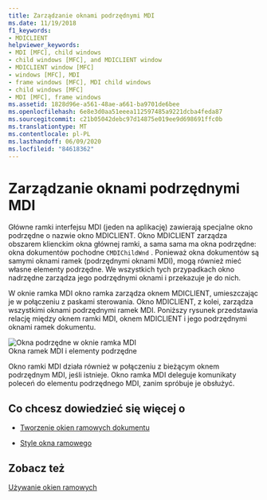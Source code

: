 ```yaml
---
title: Zarządzanie oknami podrzędnymi MDI
ms.date: 11/19/2018
f1_keywords:
- MDICLIENT
helpviewer_keywords:
- MDI [MFC], child windows
- child windows [MFC], and MDICLIENT window
- MDICLIENT window [MFC]
- windows [MFC], MDI
- frame windows [MFC], MDI child windows
- child windows [MFC]
- MDI [MFC], frame windows
ms.assetid: 1828d96e-a561-48ae-a661-ba9701de6bee
ms.openlocfilehash: 6e8e3d0aa51eeea112597485a9221dcba4feda87
ms.sourcegitcommit: c21b05042debc97d14875e019ee9d698691ffc0b
ms.translationtype: MT
ms.contentlocale: pl-PL
ms.lasthandoff: 06/09/2020
ms.locfileid: "84618362"
---
```

# <a name="managing-mdi-child-windows"></a>Zarządzanie oknami podrzędnymi MDI

Główne ramki interfejsu MDI (jeden na aplikację) zawierają specjalne okno podrzędne o nazwie okno MDICLIENT. Okno MDICLIENT zarządza obszarem klienckim okna głównej ramki, a sama sama ma okna podrzędne: okna dokumentów pochodne `CMDIChildWnd` . Ponieważ okna dokumentów są samymi oknami ramek (podrzędnymi oknami MDI), mogą również mieć własne elementy podrzędne. We wszystkich tych przypadkach okno nadrzędne zarządza jego podrzędnymi oknami i przekazuje je do nich.

W oknie ramka MDI okno ramka zarządza oknem MDICLIENT, umieszczając je w połączeniu z paskami sterowania. Okno MDICLIENT, z kolei, zarządza wszystkimi oknami podrzędnymi ramek MDI. Poniższy rysunek przedstawia relację między oknem ramki MDI, oknem MDICLIENT i jego podrzędnymi oknami ramek dokumentu.

![Okna podrzędne w oknie ramka MDI](../mfc/media/vc37gb1.gif "Okna podrzędne w oknie ramka MDI") <br/>
Okna ramek MDI i elementy podrzędne

Okno ramki MDI działa również w połączeniu z bieżącym oknem podrzędnym MDI, jeśli istnieje. Okno ramka MDI deleguje komunikaty poleceń do elementu podrzędnego MDI, zanim spróbuje je obsłużyć.

## <a name="what-do-you-want-to-know-more-about"></a>Co chcesz dowiedzieć się więcej o

- [Tworzenie okien ramowych dokumentu](creating-document-frame-windows.md)

- [Style okna ramowego](frame-window-styles-cpp.md)

## <a name="see-also"></a>Zobacz też

[Używanie okien ramowych](using-frame-windows.md)
